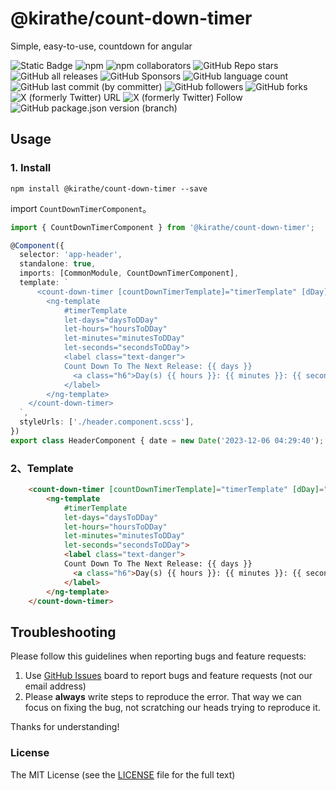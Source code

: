 # @kirathe/count-down-timer

Simple, easy-to-use, countdown for angular

![Static Badge](https://img.shields.io/badge/build-passing-brightgreen)
![npm](https://img.shields.io/npm/v/%40kirathe%2Fcount-down-timer)
![npm collaborators](https://img.shields.io/npm/collaborators/%40kirathe%2Fcount-down-timer)
![GitHub Repo stars](https://img.shields.io/github/stars/JonnyKratz/count-down-timer)
![GitHub all releases](https://img.shields.io/github/downloads/Jonnykratz/count-down-timer/total)
![GitHub Sponsors](https://img.shields.io/github/sponsors/Jonnykratz)
![GitHub language count](https://img.shields.io/github/languages/count/Jonnykratz/count-down-timer)
![GitHub last commit (by committer)](https://img.shields.io/github/last-commit/Jonnykratz/count-down-timer)
![GitHub followers](https://img.shields.io/github/followers/Jonnykratz)
![GitHub forks](https://img.shields.io/github/forks/JonnyKratz/count-down-timer)
![X (formerly Twitter) URL](https://img.shields.io/twitter/url?url=https%3A%2F%2Ftwitter.com%2Fkirathendegwa)
![X (formerly Twitter) Follow](https://img.shields.io/twitter/follow/kirathendegwa)
![GitHub package.json version (branch)](https://img.shields.io/github/package-json/v/JonnyKratz/count-down-timer/main)







## Usage

### 1. Install

```
npm install @kirathe/count-down-timer --save
```

import `CountDownTimerComponent`。

```typescript
import { CountDownTimerComponent } from '@kirathe/count-down-timer';

@Component({
  selector: 'app-header',
  standalone: true,
  imports: [CommonModule, CountDownTimerComponent],
  template: `
      <count-down-timer [countDownTimerTemplate]="timerTemplate" [dDay]="date">
        <ng-template
            #timerTemplate
            let-days="daysToDDay"
            let-hours="hoursToDDay"
            let-minutes="minutesToDDay"
            let-seconds="secondsToDDay">
            <label class="text-danger">
			Count Down To The Next Release: {{ days }}
              <a class="h6">Day(s) {{ hours }}: {{ minutes }}: {{ seconds }}</a>
			</label>
        </ng-template>
    </count-down-timer>
  `,
  styleUrls: ['./header.component.scss'],
})
export class HeaderComponent { date = new Date('2023-12-06 04:29:40'); }
```

### 2、Template

```html
    <count-down-timer [countDownTimerTemplate]="timerTemplate" [dDay]="date">
        <ng-template
            #timerTemplate
            let-days="daysToDDay"
            let-hours="hoursToDDay"
            let-minutes="minutesToDDay"
            let-seconds="secondsToDDay">
            <label class="text-danger">
			Count Down To The Next Release: {{ days }}
              <a class="h6">Day(s) {{ hours }}: {{ minutes }}: {{ seconds }}</a>
			</label>
        </ng-template>
    </count-down-timer>
```


## Troubleshooting

Please follow this guidelines when reporting bugs and feature requests:

1. Use [GitHub Issues](https://github.com/Jonnykratz/count-down-timer/issues) board to report bugs and feature requests (not our email address)
2. Please **always** write steps to reproduce the error. That way we can focus on fixing the bug, not scratching our heads trying to reproduce it.

Thanks for understanding!

### License

The MIT License (see the [LICENSE](https://github.com/Jonnykratz/count-down-timer/blob/main/LICENSE) file for the full text)

